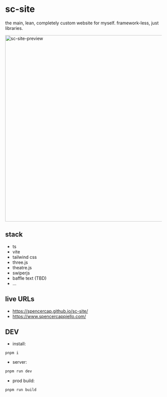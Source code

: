 # sc-site
the main, lean, completely custom website for myself. 
framework-less, just libraries. 

<img width="600" alt="sc-site-preview" src="https://github.com/user-attachments/assets/28c2f7bf-5bf6-4109-aede-85257e9ede9b" />

## stack 
- ts
- vite
- tailwind css
- three.js
- theatre.js
- swiperjs
- baffle text (TBD)
- ...


## live URLs
- https://spencercap.github.io/sc-site/
- https://www.spencercappiello.com/ 


## DEV

- install:
```
pnpm i
```

- server:

```bash
pnpm run dev
```

- prod build:

```bash
pnpm run build
```
